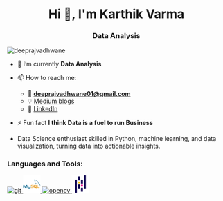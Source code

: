 <h1 align="center">Hi 👋, I'm Karthik Varma</h1>
<h3 align="center">Data Analysis</h3>

<p align="left"> <img src="https://komarev.com/ghpvc/?username=karthikvarma45&label=Profile%20views&color=0e75b6&style=flat" alt="deeprajvadhwane" /> </p>

- 🌱 I’m currently **Data Analysis**

- 📫 How to reach me:

  - 📧 **deeprajvadhwane01@gmail.com**
  - :bulb: [Medium blogs](https://medium.com/@atikekarthik)
  - :office: [LinkedIn](https://www.linkedin.com/in/karthik-varma45)

- ⚡ Fun fact **I think Data is a fuel to run Business**
- Data Science enthusiast skilled in Python, machine learning, and data visualization, turning data into actionable insights.

<h3 align="left">Languages and Tools:</h3>
<p align="left">
  <a href="https://git-scm.com/" target="_blank" rel="noreferrer">
    <img src="https://www.vectorlogo.zone/logos/git-scm/git-scm-icon.svg" alt="git" width="40" height="40"/>
  </a>
  <a href="https://www.mysql.com/" target="_blank" rel="noreferrer">
    <img src="https://raw.githubusercontent.com/devicons/devicon/master/icons/mysql/mysql-original-wordmark.svg" alt="mysql" width="40" height="40"/>
  </a>
  <a href="https://opencv.org/" target="_blank" rel="noreferrer">
    <img src="https://www.vectorlogo.zone/logos/opencv/opencv-icon.svg" alt="opencv" width="40" height="40"/>
  </a>
  <a href="https://pandas.pydata.org/" target="_blank" rel="noreferrer">
    <img src="https://raw.githubusercontent.com/devicons/devicon/2ae2a900d2f041da66e950e4d48052658d850630/icons/pandas/pandas-original.svg" alt="pandas" width="40" height="40"/>
  </a>
  
  
</p>




